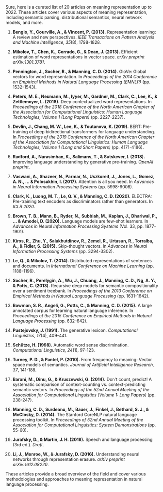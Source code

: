 Sure, here is a curated list of 20 articles on meaning representation up to 2022. These articles cover various aspects of meaning representation, including semantic parsing, distributional semantics, neural network models, and more.

1. **Bengio, Y., Courville, A., & Vincent, P. (2013).** Representation learning: A review and new perspectives. *IEEE Transactions on Pattern Analysis and Machine Intelligence, 35*(8), 1798-1828.

2. **Mikolov, T., Chen, K., Corrado, G., & Dean, J. (2013).** Efficient estimation of word representations in vector space. *arXiv preprint arXiv:1301.3781*.

3. **Pennington, J., Socher, R., & Manning, C. D. (2014).** GloVe: Global vectors for word representation. In *Proceedings of the 2014 Conference on Empirical Methods in Natural Language Processing (EMNLP)* (pp. 1532-1543).

4. **Peters, M. E., Neumann, M., Iyyer, M., Gardner, M., Clark, C., Lee, K., & Zettlemoyer, L. (2018).** Deep contextualized word representations. In *Proceedings of the 2018 Conference of the North American Chapter of the Association for Computational Linguistics: Human Language Technologies, Volume 1 (Long Papers)* (pp. 2227-2237).

5. **Devlin, J., Chang, M. W., Lee, K., & Toutanova, K. (2019).** BERT: Pre-training of deep bidirectional transformers for language understanding. In *Proceedings of the 2019 Conference of the North American Chapter of the Association for Computational Linguistics: Human Language Technologies, Volume 1 (Long and Short Papers)* (pp. 4171-4186).

6. **Radford, A., Narasimhan, K., Salimans, T., & Sutskever, I. (2018).** Improving language understanding by generative pre-training. *OpenAI preprint*.

7. **Vaswani, A., Shazeer, N., Parmar, N., Uszkoreit, J., Jones, L., Gomez, A. N., ... & Polosukhin, I. (2017).** Attention is all you need. In *Advances in Neural Information Processing Systems* (pp. 5998-6008).

8. **Clark, K., Luong, M. T., Le, Q. V., & Manning, C. D. (2020).** ELECTRA: Pre-training text encoders as discriminators rather than generators. In *ICLR 2020*.

9. **Brown, T. B., Mann, B., Ryder, N., Subbiah, M., Kaplan, J., Dhariwal, P., ... & Amodei, D. (2020).** Language models are few-shot learners. In *Advances in Neural Information Processing Systems* (Vol. 33, pp. 1877-1901).

10. **Kiros, R., Zhu, Y., Salakhutdinov, R., Zemel, R., Urtasun, R., Torralba, A., & Fidler, S. (2015).** Skip-thought vectors. In *Advances in Neural Information Processing Systems* (pp. 3294-3302).

11. **Le, Q., & Mikolov, T. (2014).** Distributed representations of sentences and documents. In *International Conference on Machine Learning* (pp. 1188-1196).

12. **Socher, R., Perelygin, A., Wu, J., Chuang, J., Manning, C. D., Ng, A. Y., & Potts, C. (2013).** Recursive deep models for semantic compositionality over a sentiment treebank. In *Proceedings of the 2013 Conference on Empirical Methods in Natural Language Processing* (pp. 1631-1642).

13. **Bowman, S. R., Angeli, G., Potts, C., & Manning, C. D. (2015).** A large annotated corpus for learning natural language inference. In *Proceedings of the 2015 Conference on Empirical Methods in Natural Language Processing* (pp. 632-642).

14. **Pustejovsky, J. (1991).** The generative lexicon. *Computational Linguistics, 17*(4), 409-441.

15. **Schütze, H. (1998).** Automatic word sense discrimination. *Computational Linguistics, 24*(1), 97-123.

16. **Turney, P. D., & Pantel, P. (2010).** From frequency to meaning: Vector space models of semantics. *Journal of Artificial Intelligence Research, 37*, 141-188.

17. **Baroni, M., Dinu, G., & Kruszewski, G. (2014).** Don't count, predict! A systematic comparison of context-counting vs. context-predicting semantic vectors. In *Proceedings of the 52nd Annual Meeting of the Association for Computational Linguistics (Volume 1: Long Papers)* (pp. 238-247).

18. **Manning, C. D., Surdeanu, M., Bauer, J., Finkel, J., Bethard, S. J., & McClosky, D. (2014).** The Stanford CoreNLP natural language processing toolkit. In *Proceedings of 52nd Annual Meeting of the Association for Computational Linguistics: System Demonstrations* (pp. 55-60).

19. **Jurafsky, D., & Martin, J. H. (2019).** Speech and language processing (3rd ed.). *Draft*.

20. **Li, J., Monroe, W., & Jurafsky, D. (2016).** Understanding neural networks through representation erasure. *arXiv preprint arXiv:1612.08220*.

These articles provide a broad overview of the field and cover various methodologies and approaches to meaning representation in natural language processing.
